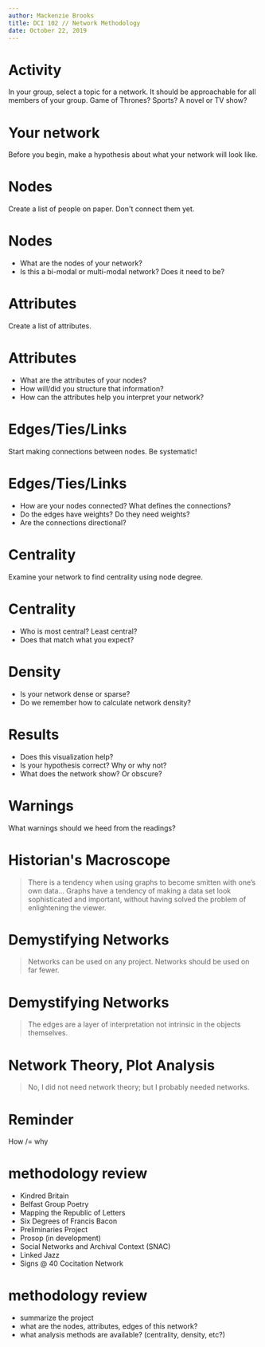 ```yaml
---
author: Mackenzie Brooks
title: DCI 102 // Network Methodology 
date: October 22, 2019
---
```


# Activity 

In your group, select a topic for a network. It should be approachable for all members of your group. Game of Thrones? Sports? A novel or TV show?

# Your network

Before you begin, make a hypothesis about what your network will look like. 

# Nodes

Create a list of people on paper. Don't connect them yet. 

# Nodes
* What are the nodes of your network? 
* Is this a bi-modal or multi-modal network? Does it need to be? 

# Attributes

Create a list of attributes. 

# Attributes
* What are the attributes of your nodes? 
* How will/did you structure that information? 
* How can the attributes help you interpret your network?

# Edges/Ties/Links

Start making connections between nodes. Be systematic! 

# Edges/Ties/Links
* How are your nodes connected? What defines the connections?
* Do the edges have weights? Do they need weights? 
* Are the connections directional?

# Centrality
Examine your network to find centrality using node degree. 

# Centrality
* Who is most central? Least central?
* Does that match what you expect?

# Density
* Is your network dense or sparse?
* Do we remember how to calculate network density? 

# Results
* Does this visualization help?
* Is your hypothesis correct? Why or why not?
* What does the network show? Or obscure? 

# Warnings
What warnings should we heed from the readings? 

# Historian's Macroscope
> There is a tendency when using graphs to become smitten with one’s own data... Graphs have a tendency of making a data set look sophisticated and important, without having solved the problem of enlightening the viewer.

# Demystifying Networks
> Networks can be used on any project. Networks should be used on far fewer. 

# Demystifying Networks
> The edges are a layer of interpretation not intrinsic in the objects themselves.

# Network Theory, Plot Analysis 
> No, I did not need network theory; but I probably needed networks.

# Reminder 
How /= why

# methodology review
* Kindred Britain
* Belfast Group Poetry
* Mapping the Republic of Letters
* Six Degrees of Francis Bacon
* Preliminaries Project
* Prosop (in development)
* Social Networks and Archival Context (SNAC)
* Linked Jazz
* Signs @ 40 Cocitation Network

# methodology review 
* summarize the project
* what are the nodes, attributes, edges of this network?
* what analysis methods are available? (centrality, density, etc?)






